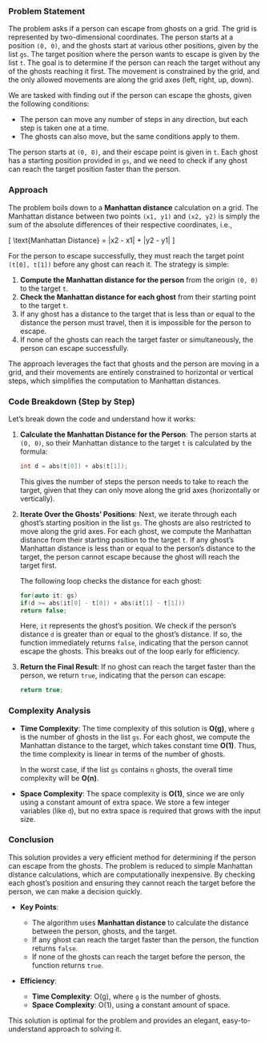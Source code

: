 ### Problem Statement

The problem asks if a person can escape from ghosts on a grid. The grid is represented by two-dimensional coordinates. The person starts at a position `(0, 0)`, and the ghosts start at various other positions, given by the list `gs`. The target position where the person wants to escape is given by the list `t`. The goal is to determine if the person can reach the target without any of the ghosts reaching it first. The movement is constrained by the grid, and the only allowed movements are along the grid axes (left, right, up, down).

We are tasked with finding out if the person can escape the ghosts, given the following conditions:
- The person can move any number of steps in any direction, but each step is taken one at a time.
- The ghosts can also move, but the same conditions apply to them.

The person starts at `(0, 0)`, and their escape point is given in `t`. Each ghost has a starting position provided in `gs`, and we need to check if any ghost can reach the target position faster than the person.

### Approach

The problem boils down to a **Manhattan distance** calculation on a grid. The Manhattan distance between two points `(x1, y1)` and `(x2, y2)` is simply the sum of the absolute differences of their respective coordinates, i.e.,

\[
\text{Manhattan Distance} = |x2 - x1| + |y2 - y1|
\]

For the person to escape successfully, they must reach the target point `(t[0], t[1])` before any ghost can reach it. The strategy is simple:
1. **Compute the Manhattan distance for the person** from the origin `(0, 0)` to the target `t`.
2. **Check the Manhattan distance for each ghost** from their starting point to the target `t`.
3. If any ghost has a distance to the target that is less than or equal to the distance the person must travel, then it is impossible for the person to escape.
4. If none of the ghosts can reach the target faster or simultaneously, the person can escape successfully.

The approach leverages the fact that ghosts and the person are moving in a grid, and their movements are entirely constrained to horizontal or vertical steps, which simplifies the computation to Manhattan distances.

### Code Breakdown (Step by Step)

Let’s break down the code and understand how it works:

1. **Calculate the Manhattan Distance for the Person**:
   The person starts at `(0, 0)`, so their Manhattan distance to the target `t` is calculated by the formula:
   ```cpp
   int d = abs(t[0]) + abs(t[1]);
   ```
   This gives the number of steps the person needs to take to reach the target, given that they can only move along the grid axes (horizontally or vertically).

2. **Iterate Over the Ghosts’ Positions**:
   Next, we iterate through each ghost’s starting position in the list `gs`. The ghosts are also restricted to move along the grid axes. For each ghost, we compute the Manhattan distance from their starting position to the target `t`. If any ghost’s Manhattan distance is less than or equal to the person’s distance to the target, the person cannot escape because the ghost will reach the target first.

   The following loop checks the distance for each ghost:
   ```cpp
   for(auto it: gs)
   if(d >= abs(it[0] - t[0]) + abs(it[1] - t[1]))
   return false;
   ```

   Here, `it` represents the ghost’s position. We check if the person’s distance `d` is greater than or equal to the ghost’s distance. If so, the function immediately returns `false`, indicating that the person cannot escape the ghosts. This breaks out of the loop early for efficiency.

3. **Return the Final Result**:
   If no ghost can reach the target faster than the person, we return `true`, indicating that the person can escape:
   ```cpp
   return true;
   ```

### Complexity Analysis

- **Time Complexity**:
  The time complexity of this solution is **O(g)**, where `g` is the number of ghosts in the list `gs`. For each ghost, we compute the Manhattan distance to the target, which takes constant time **O(1)**. Thus, the time complexity is linear in terms of the number of ghosts.
  
  In the worst case, if the list `gs` contains `n` ghosts, the overall time complexity will be **O(n)**.

- **Space Complexity**:
  The space complexity is **O(1)**, since we are only using a constant amount of extra space. We store a few integer variables (like `d`), but no extra space is required that grows with the input size.

### Conclusion

This solution provides a very efficient method for determining if the person can escape from the ghosts. The problem is reduced to simple Manhattan distance calculations, which are computationally inexpensive. By checking each ghost’s position and ensuring they cannot reach the target before the person, we can make a decision quickly.

- **Key Points**:
  - The algorithm uses **Manhattan distance** to calculate the distance between the person, ghosts, and the target.
  - If any ghost can reach the target faster than the person, the function returns `false`.
  - If none of the ghosts can reach the target before the person, the function returns `true`.
  
- **Efficiency**:
  - **Time Complexity**: O(g), where `g` is the number of ghosts.
  - **Space Complexity**: O(1), using a constant amount of space.
  
This solution is optimal for the problem and provides an elegant, easy-to-understand approach to solving it.